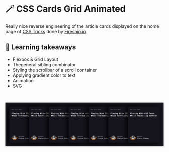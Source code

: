 # 🪄 CSS Cards Grid Animated

Really nice reverse engineering of the article cards displayed on the home page of [CSS Tricks](https://css-tricks.com/) done by [Fireship.io](https://fireship.io/).

## 🥡 Learning takeaways
- Flexbox & Grid Layout
- Thegeneral sibling combinator
- Styling the scrollbar of a scroll container
- Applying gradient color to text
- Animation
- SVG

<br/>

![Screenshot of the finished UI](/public/screenshot.png "Screen of the finished UI")